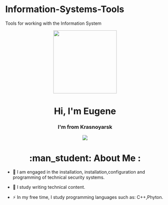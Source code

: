 # Information-Systems-Tools
Tools for working with the Information System
<div id="header" align="center">
  <img src="https://media.giphy.com/media/1vZ6GWNEUJzA6TGxPr/giphy.gif" width="200"/>
</div>
<div id="header" align="center">
 <h1>Hi, I'm Eugene</h1>
   <h3>I'm from Krasnoyarsk </h3>
</div>
<div id="socials" align="center">
<a href="telegram-url">
<img src="https://img.shields.io/badge/Telegram-blue?style=for-the-badge&logo=telegram&logoColor=white" 
 atl="Telegram"/>
</a>
</div>
<div id="badges">
  <img src="https://komarev.com/ghpvc/?username=34335634" alt=""/>
</div>
<div id="socials" align="center">
<h1>:man_student: About Me :</h1>
</div>

- :briefcase: I am engaged in the installation, installation,configuration and programming of technical security systems.

- :seedling: I study writing technical content.

- :zap: In my free time, I study programming languages such as: C++,Phyton.
